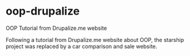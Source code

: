 # oop-drupalize
OOP Tutorial from Drupalize.me website

Following a tutorial from Drupalize.me website about OOP, the starship project was replaced by a car comparison and sale website.

